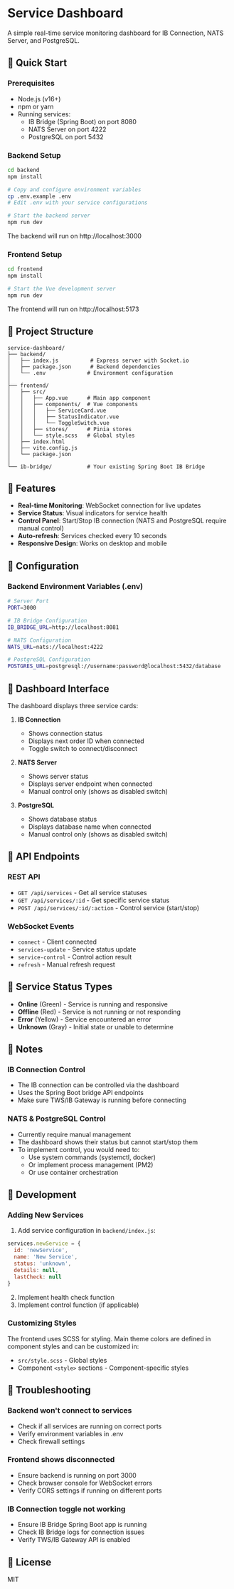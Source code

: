 # Service Dashboard

A simple real-time service monitoring dashboard for IB Connection, NATS Server, and PostgreSQL.

## 🚀 Quick Start

### Prerequisites

- Node.js (v16+)
- npm or yarn
- Running services:
  - IB Bridge (Spring Boot) on port 8080
  - NATS Server on port 4222
  - PostgreSQL on port 5432

### Backend Setup

```bash
cd backend
npm install

# Copy and configure environment variables
cp .env.example .env
# Edit .env with your service configurations

# Start the backend server
npm run dev
```

The backend will run on http://localhost:3000

### Frontend Setup

```bash
cd frontend
npm install

# Start the Vue development server
npm run dev
```

The frontend will run on http://localhost:5173

## 📁 Project Structure

```
service-dashboard/
├── backend/
│   ├── index.js          # Express server with Socket.io
│   ├── package.json      # Backend dependencies
│   └── .env             # Environment configuration
│
├── frontend/
│   ├── src/
│   │   ├── App.vue      # Main app component
│   │   ├── components/  # Vue components
│   │   │   ├── ServiceCard.vue
│   │   │   ├── StatusIndicator.vue
│   │   │   └── ToggleSwitch.vue
│   │   ├── stores/      # Pinia stores
│   │   └── style.scss   # Global styles
│   ├── index.html
│   ├── vite.config.js
│   └── package.json
│
└── ib-bridge/           # Your existing Spring Boot IB Bridge
```

## 🎯 Features

- **Real-time Monitoring**: WebSocket connection for live updates
- **Service Status**: Visual indicators for service health
- **Control Panel**: Start/Stop IB connection (NATS and PostgreSQL require manual control)
- **Auto-refresh**: Services checked every 10 seconds
- **Responsive Design**: Works on desktop and mobile

## 🔧 Configuration

### Backend Environment Variables (.env)

```bash
# Server Port
PORT=3000

# IB Bridge Configuration
IB_BRIDGE_URL=http://localhost:8081

# NATS Configuration
NATS_URL=nats://localhost:4222

# PostgreSQL Configuration
POSTGRES_URL=postgresql://username:password@localhost:5432/database
```

## 🎨 Dashboard Interface

The dashboard displays three service cards:

1. **IB Connection** 
   - Shows connection status
   - Displays next order ID when connected
   - Toggle switch to connect/disconnect

2. **NATS Server**
   - Shows server status
   - Displays server endpoint when connected
   - Manual control only (shows as disabled switch)

3. **PostgreSQL**
   - Shows database status  
   - Displays database name when connected
   - Manual control only (shows as disabled switch)

## 📡 API Endpoints

### REST API

- `GET /api/services` - Get all service statuses
- `GET /api/services/:id` - Get specific service status
- `POST /api/services/:id/:action` - Control service (start/stop)

### WebSocket Events

- `connect` - Client connected
- `services-update` - Service status update
- `service-control` - Control action result
- `refresh` - Manual refresh request

## 🚦 Service Status Types

- **Online** (Green) - Service is running and responsive
- **Offline** (Red) - Service is not running or not responding
- **Error** (Yellow) - Service encountered an error
- **Unknown** (Gray) - Initial state or unable to determine

## 📝 Notes

### IB Connection Control
- The IB connection can be controlled via the dashboard
- Uses the Spring Boot bridge API endpoints
- Make sure TWS/IB Gateway is running before connecting

### NATS & PostgreSQL Control
- Currently require manual management
- The dashboard shows their status but cannot start/stop them
- To implement control, you would need to:
  - Use system commands (systemctl, docker)
  - Or implement process management (PM2)
  - Or use container orchestration

## 🔨 Development

### Adding New Services

1. Add service configuration in `backend/index.js`:
```javascript
services.newService = {
  id: 'newService',
  name: 'New Service',
  status: 'unknown',
  details: null,
  lastCheck: null
}
```

2. Implement health check function
3. Implement control function (if applicable)

### Customizing Styles

The frontend uses SCSS for styling. Main theme colors are defined in component styles and can be customized in:
- `src/style.scss` - Global styles
- Component `<style>` sections - Component-specific styles

## 🐛 Troubleshooting

### Backend won't connect to services
- Check if all services are running on correct ports
- Verify environment variables in .env
- Check firewall settings

### Frontend shows disconnected
- Ensure backend is running on port 3000
- Check browser console for WebSocket errors
- Verify CORS settings if running on different ports

### IB Connection toggle not working
- Ensure IB Bridge Spring Boot app is running
- Check IB Bridge logs for connection issues
- Verify TWS/IB Gateway API is enabled

## 📄 License

MIT